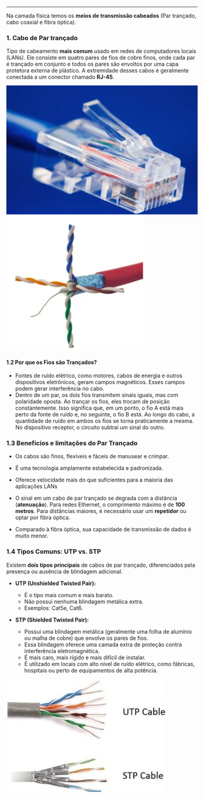 
---

Na camada física temos os **meios de transmissão cabeados** (Par trançado, cabo coaxial e fibra óptica).

### **1. Cabo de Par trançado**

Tipo de cabeamento **mais comum** usado em redes de computadores locais (LANs). Ele consiste em quatro pares de fios de cobre finos, onde cada par é trançado em conjunto e todos os pares são envoltos por uma capa protetora externa de plástico. A extremidade desses cabos é geralmente conectada a um conector chamado **RJ-45**.

![350](../../attachments/Pasted%20image%2020250703102837.png) ![250](../../attachments/Pasted%20image%2020250703102939.png)

#### **1.2 Por que os Fios são Trançados?**
- Fontes de ruído elétrico, como motores, cabos de energia e outros dispositivos eletrônicos, geram campos magnéticos. Esses campos podem gerar interferência no cabo.
- Dentro de um par, os dois fios transmitem sinais iguais, mas com polaridade oposta. Ao trançar os fios, eles trocam de posição constantemente. Isso significa que, em um ponto, o fio A está mais perto da fonte de ruído e, no seguinte, o fio B está. Ao longo do cabo, a quantidade de ruído em ambos os fios se torna praticamente a mesma. No dispositivo receptor, o circuito subtrai um sinal do outro. 
### **1.3 Benefícios e limitações do Par Trançado**
- Os cabos são finos, flexíveis e fáceis de manusear e crimpar.
- É uma tecnologia amplamente estabelecida e padronizada.
- Oferece velocidade mais do que suficientes para a maioria das aplicações LANs

- O sinal em um cabo de par trançado se degrada com a distância (**atenuação**). Para redes Ethernet, o comprimento máximo é de **100 metros**. Para distâncias maiores, é necessário usar um **repetidor** ou optar por fibra óptica.
- Comparado à fibra óptica, sua capacidade de transmissão de dados é muito menor.
### **1.4 Tipos Comuns: UTP vs. STP**

Existem **dois tipos principais** de cabos de par trançado, diferenciados pela presença ou ausência de blindagem adicional.

- **UTP (Unshielded Twisted Pair):**
    - É o tipo mais comum e mais barato.
    - Não possui nenhuma blindagem metálica extra.
    - Exemplos: Cat5e, Cat6.

- **STP (Shielded Twisted Pair):**
    - Possui uma blindagem metálica (geralmente uma folha de alumínio ou malha de cobre) que envolve os pares de fios.
    - Essa blindagem oferece uma camada extra de proteção contra interferência eletromagnética.
    - É mais caro, mais rígido e mais difícil de instalar.
    - É utilizado em locais com alto nível de ruído elétrico, como fábricas, hospitais ou perto de equipamentos de alta potência.

![Pasted image 20250703104110](../../attachments/Pasted%20image%2020250703104110.png)

